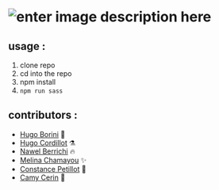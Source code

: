 # ![enter image description here](https://zupimages.net/up/20/16/jpjz.png)



## usage :

 1. clone repo
 2. cd into the repo
 3. npm install
 4. `npm run sass`
 

## contributors :

 - [Hugo Borini](https://github.com/hugoborini) :penguin:
 - [Hugo Cordillot](https://github.com/Hgo0123) :alembic:
 - [Nawel Berrichi](https://github.com/berrichinawel) :fire:
 - [Melina Chamayou](https://github.com/Klochette) :sparkles:
 - [Constance Petillot](https://github.com/cpetillot) :pencil:
 - [Camy Cerin](https://github.com/CamyCerin) :art:
